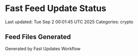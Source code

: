 # Fast Feed Update Status
Last updated: Tue Sep  2 00:01:45 UTC 2025
Categories: crypto

## Feed Files Generated

Generated by Fast Updates Workflow
